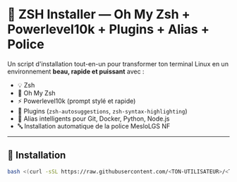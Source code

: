 # 🚀 ZSH Installer — Oh My Zsh + Powerlevel10k + Plugins + Alias + Police

Un script d'installation tout-en-un pour transformer ton terminal Linux en un environnement **beau, rapide et puissant** avec :

- 💡 Zsh
- 🌈 Oh My Zsh
- ⚡ Powerlevel10k (prompt stylé et rapide)
- 🔮 Plugins (`zsh-autosuggestions`, `zsh-syntax-highlighting`)
- 🧠 Alias intelligents pour Git, Docker, Python, Node.js
- 🔤 Installation automatique de la police MesloLGS NF

---

## 🔧 Installation

```bash
bash <(curl -sSL https://raw.githubusercontent.com/<TON-UTILISATEUR>/<TON-DEPOT>/main/install.sh)